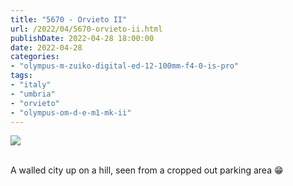 ```yaml
---
title: "5670 - Orvieto II"
url: /2022/04/5670-orvieto-ii.html
publishDate: 2022-04-28 18:00:00
date: 2022-04-28
categories:
- "olympus-m-zuiko-digital-ed-12-100mm-f4-0-is-pro"
tags:
- "italy"
- "umbria"
- "orvieto"
- "olympus-om-d-e-m1-mk-ii"
---
```

<div class="container">
<div class="center"><a target="_blank" href="https://d25zfm9zpd7gm5.cloudfront.net/1200x1200/2019/20190905_114006_lr.jpg"><img class="webfeedsFeaturedVisual" src="https://d25zfm9zpd7gm5.cloudfront.net/0600x0600/2019/20190905_114006_lr.jpg" /></a></div>
</div>
<br />

A walled city up on a hill, seen from a cropped out parking
area :grin:
